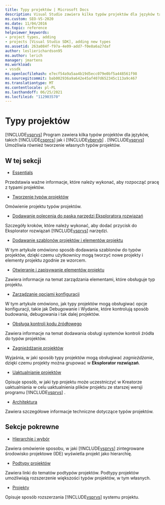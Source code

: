 ```yaml
---
title: Typy projektów | Microsoft Docs
description: Visual Studio zawiera kilka typów projektów dla języków takich jak Visual C# i Visual Basic. Visual Studio umożliwia również tworzenie własnych typów projektów.
ms.custom: SEO-VS-2020
ms.date: 11/04/2016
ms.topic: reference
helpviewer_keywords:
- project types, adding
- projects [Visual Studio SDK], adding new types
ms.assetid: 263a084f-f97a-4e09-add7-f0e8a6a27daf
author: leslierichardson95
ms.author: lerich
manager: jmartens
ms.workload:
- vssdk
ms.openlocfilehash: e7ecf54a9a5aa4b19d5ecc079e0bf5a448561f98
ms.sourcegitcommit: bab002936a9a642e45af407d652345c113a9c467
ms.translationtype: MT
ms.contentlocale: pl-PL
ms.lasthandoff: 06/25/2021
ms.locfileid: "112903570"
---
```

# <a name="project-types"></a>Typy projektów
[!INCLUDE[vsprvs](../../code-quality/includes/vsprvs_md.md)] Program zawiera kilka typów projektów dla języków, takich [!INCLUDE[csprcs](../../data-tools/includes/csprcs_md.md)] jak i [!INCLUDE[vbprvb](../../code-quality/includes/vbprvb_md.md)] . [!INCLUDE[vsprvs](../../code-quality/includes/vsprvs_md.md)] Umożliwia również tworzenie własnych typów projektów.

## <a name="in-this-section"></a>W tej sekcji
- [Essentials](../../extensibility/internals/project-type-essentials.md)

 Przedstawia ważne informacje, które należy wykonać, aby rozpocząć pracę z typami projektów.

- [Tworzenie typów projektów](../../extensibility/internals/creating-project-types.md)

 Omówienie projektu typów projektów.

- [Dodawanie polecenia do paska narzędzi Eksploratora rozwiązań](../../extensibility/adding-a-command-to-the-solution-explorer-toolbar.md)

 Szczegóły kroków, które należy wykonać, aby dodać przycisk do Eksplorator rozwiązań [!INCLUDE[vsprvs](../../code-quality/includes/vsprvs_md.md)]  narzędzi.

- [Dodawanie szablonów projektów i elementów projektu](../../extensibility/internals/adding-project-and-project-item-templates.md)

 W tym artykule omówiono sposób dodawania szablonów do typów projektów, dzięki czemu użytkownicy mogą tworzyć nowe projekty i elementy projektu zgodnie ze wzorcem.

- [Otwieranie i zapisywanie elementów projektu](../../extensibility/internals/opening-and-saving-project-items.md)

 Zawiera informacje na temat zarządzania elementami, które obsługuje typ projektu.

- [Zarządzanie opcjami konfiguracji](../../extensibility/internals/managing-configuration-options.md)

 W tym artykule omówiono, jak typy projektów mogą obsługiwać opcje konfiguracji, takie jak Debugowanie i Wydanie, które kontrolują sposób budowania, debugowania i tak dalej projektów.

- [Obsługa kontroli kodu źródłowego](../../extensibility/internals/supporting-source-control.md)

 Zawiera informacje na temat dodawania obsługi systemów kontroli źródła do typów projektów.

- [Zagnieżdżanie projektów](../../extensibility/internals/nesting-projects.md)

 Wyjaśnia, w jaki sposób typy projektów mogą obsługiwać *zagnieżdżanie*, dzięki czemu projekty można grupować w **Eksplorator rozwiązań**.

- [Uaktualnianie projektów](../../extensibility/internals/upgrading-projects.md)

 Opisuje sposób, w jaki typ projektu może uczestniczyć w Kreatorze uaktualniania w celu uaktualnienia plików projektu ze starszej wersji programu [!INCLUDE[vsprvs](../../code-quality/includes/vsprvs_md.md)] .

- [Architektura](../../extensibility/internals/project-types-architecture.md)

 Zawiera szczegółowe informacje techniczne dotyczące typów projektów.

## <a name="related-sections"></a>Sekcje pokrewne
- [Hierarchie i wybór](../../extensibility/internals/hierarchies-and-selection.md)

 Zawiera omówienie sposobu, w jaki [!INCLUDE[vsprvs](../../code-quality/includes/vsprvs_md.md)] zintegrowane środowisko projektowe (IDE) wyświetla projekt jako hierarchię.

- [Podtypy projektów](../../extensibility/internals/project-subtypes.md)

 Zawiera linki do tematów podtypów projektów. Podtypy projektów umożliwiają rozszerzenie większości typów projektów, w tym własnych.

- [Projekty](../../extensibility/internals/projects.md)

 Opisuje sposób rozszerzania [!INCLUDE[vsprvs](../../code-quality/includes/vsprvs_md.md)] systemu projektu.
